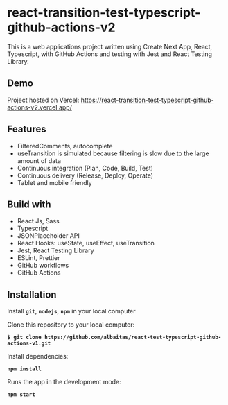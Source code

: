 # react-transition-test-typescript-github-actions-v2

This is a web applications project written using Create Next App, React, Typescript, with GitHub Actions and testing with Jest and React Testing Library.

## Demo

Project hosted on Vercel: https://react-transition-test-typescript-github-actions-v2.vercel.app/

## Features

- FilteredComments, autocomplete
- useTransition is simulated because filtering is slow due to the large amount of data
- Continuous integration (Plan, Code, Build, Test)
- Continuous delivery (Release, Deploy, Operate)
- Tablet and mobile friendly

## Build with

- React Js, Sass
- Typescript
- JSONPlaceholder API
- React Hooks: useState, useEffect, useTransition
- Jest, React Testing Library
- ESLint, Prettier
- GitHub workflows
- GitHub Actions

## Installation

Install **`git`**, **`nodejs`**, **`npm`** in your local computer

Clone this repository to your local computer:

**`$ git clone https://github.com/albaitas/react-test-typescript-github-actions-v1.git`**

Install dependencies:

**`npm install`**

Runs the app in the development mode:

**`npm start`**
